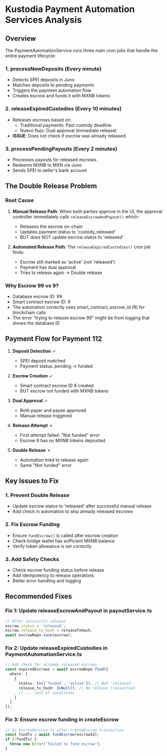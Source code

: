 # Kustodia Payment Automation Services Analysis

## Overview
The PaymentAutomationService runs three main cron jobs that handle the entire payment lifecycle:

### 1. **processNewDeposits** (Every minute)
- Detects SPEI deposits in Juno
- Matches deposits to pending payments
- Triggers the payment automation flow
- Creates escrow and funds it with MXNB tokens

### 2. **releaseExpiredCustodies** (Every 10 minutes)
- Releases escrows based on:
  - Traditional payments: Past custody deadline
  - Nuevo flujo: Dual approval (immediate release)
- **ISSUE**: Does not check if escrow was already released

### 3. **processPendingPayouts** (Every 2 minutes)
- Processes payouts for released escrows
- Redeems MXNB to MXN via Juno
- Sends SPEI to seller's bank account

## The Double Release Problem

### Root Cause
1. **Manual Release Path**: When both parties approve in the UI, the approval controller immediately calls `releaseEscrowAndPayout()` which:
   - Releases the escrow on-chain
   - Updates payment status to 'custody_released'
   - BUT does NOT update escrow status to 'released'

2. **Automated Release Path**: The `releaseExpiredCustodies()` cron job finds:
   - Escrow still marked as 'active' (not 'released')
   - Payment has dual approval
   - Tries to release again → Double release

### Why Escrow 99 vs 9?
- Database escrow ID: 99
- Smart contract escrow ID: 9
- The automation correctly uses smart_contract_escrow_id (9) for blockchain calls
- The error "trying to release escrow 99" might be from logging that shows the database ID

## Payment Flow for Payment 112

1. **Deposit Detection** ✓
   - SPEI deposit matched
   - Payment status: pending → funded

2. **Escrow Creation** ✓
   - Smart contract escrow ID 9 created
   - BUT escrow not funded with MXNB tokens

3. **Dual Approval** ✓
   - Both payer and payee approved
   - Manual release triggered

4. **Release Attempt** ✗
   - First attempt failed: "Not funded" error
   - Escrow 9 has no MXNB tokens deposited

5. **Double Release** ✗
   - Automation tried to release again
   - Same "Not funded" error

## Key Issues to Fix

### 1. Prevent Double Release
- Update escrow status to 'released' after successful manual release
- Add check in automation to skip already released escrows

### 2. Fix Escrow Funding
- Ensure `fundEscrow()` is called after escrow creation
- Check bridge wallet has sufficient MXNB balance
- Verify token allowance is set correctly

### 3. Add Safety Checks
- Check escrow funding status before release
- Add idempotency to release operations
- Better error handling and logging

## Recommended Fixes

### Fix 1: Update releaseEscrowAndPayout in payoutService.ts
```typescript
// After successful release
escrow.status = 'released';
escrow.release_tx_hash = releaseTxHash;
await escrowRepo.save(escrow);
```

### Fix 2: Update releaseExpiredCustodies in PaymentAutomationService.ts
```typescript
// Add check for already released escrows
const expiredEscrows = await escrowRepo.find({
  where: [
    {
      status: In(['funded', 'active']), // Not 'released'
      release_tx_hash: IsNull(), // No release transaction
      // ... rest of conditions
    }
  ]
});
```

### Fix 3: Ensure escrow funding in createEscrow
```typescript
// In escrowService.ts after createEscrow transaction
const fundTx = await fundEscrow(escrowId);
if (!fundTx) {
  throw new Error('Failed to fund escrow');
}
```

